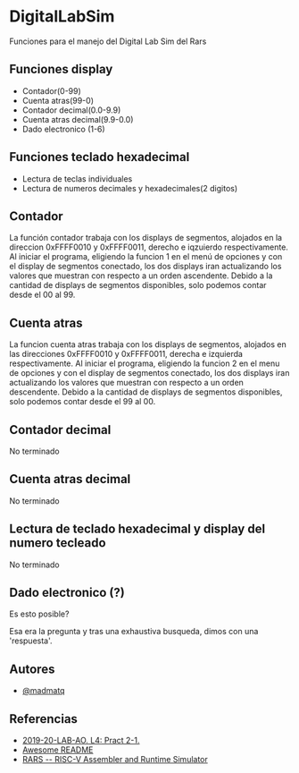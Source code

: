 # DigitalLabSim

Funciones para el manejo del Digital Lab Sim del Rars


## Funciones display

- Contador(0-99) 
- Cuenta atras(99-0)
- Contador decimal(0.0-9.9)
- Cuenta atras decimal(9.9-0.0)
- Dado electronico (1-6)

## Funciones teclado hexadecimal

- Lectura de teclas individuales
- Lectura de numeros decimales y hexadecimales(2 digitos)

## Contador

La función contador trabaja con los displays de segmentos, alojados en la direccion 0xFFFF0010 y 0xFFFF0011, derecho e iqzuierdo respectivamente.
Al iniciar el programa, eligiendo la funcion 1 en el menú de opciones y con el display de segmentos conectado, los dos displays iran actualizando los valores que muestran con respecto a un orden ascendente.
Debido a la cantidad de displays de segmentos disponibles, solo podemos contar desde el 00 al 99.

## Cuenta atras

La funcion cuenta atras trabaja con los displays de segmentos, alojados en las direcciones 0xFFFF0010 y 0xFFFF0011, derecha e izquierda respectivamente.
Al iniciar el programa, eligiendo la funcion 2 en el menu de opciones y con el display de segmentos conectado, los dos displays iran actualizando los valores que muestran con respecto a un orden descendente.
Debido a la cantidad de displays de segmentos disponibles, solo podemos contar desde el 99 al 00.


## Contador decimal

No terminado

## Cuenta atras decimal

No terminado

## Lectura de teclado hexadecimal y display del numero tecleado

No terminado

## Dado electronico (?)

Es esto posible?

Esa era la pregunta y tras una exhaustiva busqueda, dimos con una 'respuesta'. 


## Autores

- [@madmatq](https://github.com/madmatq)


## Referencias

 - [2019-20-LAB-AO. L4: Pract 2-1.](https://github.com/myTeachingURJC/2019-20-LAB-AO/wiki/L4:-Practica-2)
 - [Awesome README](https://github.com/matiassingers/awesome-readme)
 - [RARS -- RISC-V Assembler and Runtime Simulator](https://github.com/TheThirdOne/rars)


